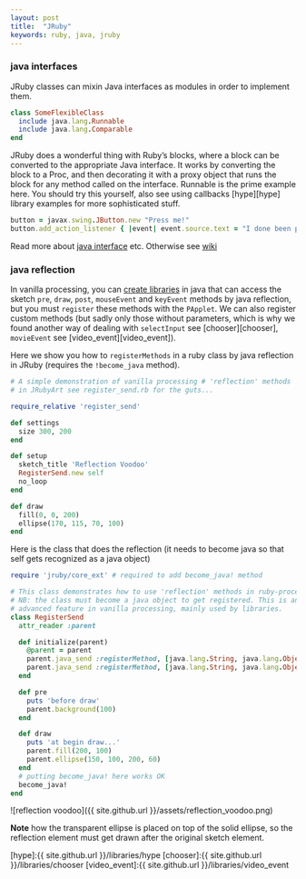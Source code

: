 ```yaml
---
layout: post
title:  "JRuby"
keywords: ruby, java, jruby
---
```

### java interfaces ###
JRuby classes can mixin Java interfaces as modules in order to implement them.

```ruby
class SomeFlexibleClass
  include java.lang.Runnable
  include java.lang.Comparable
end
```

JRuby does a wonderful thing with Ruby’s blocks, where a block can be converted to the appropriate Java interface. It works by converting the block to a Proc, and then decorating it with a proxy object that runs the block for any method called on the interface. Runnable is the prime example here. You should try this yourself, also see using callbacks [hype][hype] library examples for more sophisticated stuff.

```ruby
button = javax.swing.JButton.new "Press me!"
button.add_action_listener { |event| event.source.text = "I done been pressed." }
```
Read more about [java interface][wip] etc. Otherwise see [wiki][wiki]

### java reflection ###

In vanilla processing, you can [create libraries][library] in java that can access the sketch `pre`, `draw`, `post`, `mouseEvent` and `keyEvent` methods by java reflection, but you must `register` these methods with the `PApplet`. We can also register custom methods (but sadly only those without parameters, which is why we found another way of dealing with `selectInput` see [chooser][chooser], `movieEvent` see [video_event][video_event]).

Here we show you how to `registerMethods` in a ruby class by java reflection in JRuby (requires the `!become_java` method).

```ruby
# A simple demonstration of vanilla processing # 'reflection' methods
# in JRubyArt see register_send.rb for the guts...

require_relative 'register_send'

def settings
  size 300, 200
end

def setup
  sketch_title 'Reflection Voodoo'
  RegisterSend.new self
  no_loop
end

def draw
  fill(0, 0, 200)
  ellipse(170, 115, 70, 100)
end
```

Here is the class that does the reflection (it needs to become java so that self gets recognized as a java object)

```ruby
require 'jruby/core_ext' # required to add become_java! method

# This class demonstrates how to use 'reflection' methods in ruby-processing
# NB: the class must become a java object to get registered. This is an
# advanced feature in vanilla processing, mainly used by libraries.
class RegisterSend
  attr_reader :parent

  def initialize(parent)
    @parent = parent
    parent.java_send :registerMethod, [java.lang.String, java.lang.Object], :draw, self
    parent.java_send :registerMethod, [java.lang.String, java.lang.Object], :pre, self
  end

  def pre
    puts 'before draw'
    parent.background(100)
  end

  def draw
    puts 'at begin draw...'
    parent.fill(200, 100)
    parent.ellipse(150, 100, 200, 60)
  end
  # putting become_java! here works OK
  become_java!
end
```

![reflection voodoo]({{ site.github.url }}/assets/reflection_voodoo.png)

__Note__ how the transparent ellipse is placed on top of the solid ellipse, so the reflection element must get drawn after the original sketch element.

[library]:https://github.com/processing/processing/wiki/Library-Basics
[wip]:http://kares.org/jruby-ji-doc/
[wiki]:https://github.com/jruby/jruby/wiki/CallingJavaFromJRuby
[hype]:{{ site.github.url }}/libraries/hype
[chooser]:{{ site.github.url }}/libraries/chooser
[video_event]:{{ site.github.url }}/libraries/video_event
